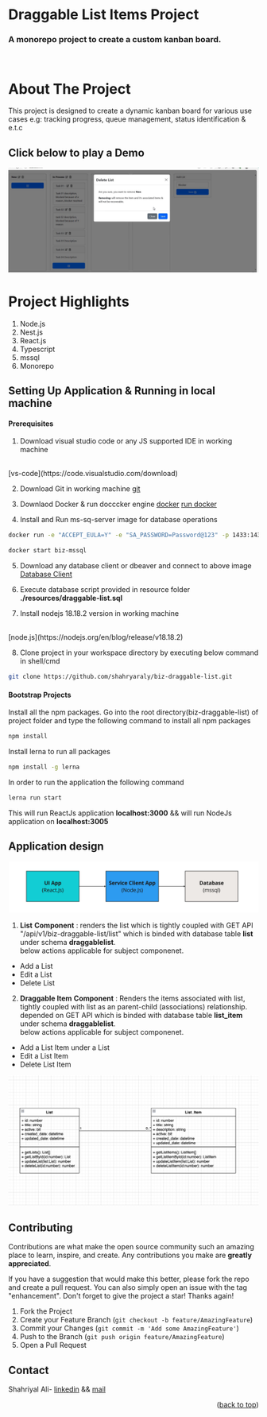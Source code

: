 # Draggable List Items Project
### A monorepo project to create a custom kanban board.

<br>

# About The Project
This project is designed to create a dynamic kanban board for various use cases e.g: tracking progress, queue management, status identification & e.t.c
</br>
## Click below to play a Demo
[![Application Demo](https://github.com/shahryaraly/biz-draggable-list/blob/main/ui-view.png?raw=true)](https://youtu.be/7hA1R6I8Zq0)

# Project Highlights 
1. Node.js
2. Nest.js
3. React.js
3. Typescript
4. mssql 
5. Monorepo

## Setting Up Application & Running in local machine

#### Prerequisites
 
1. Download visual studio code or any JS supported IDE in working machine
 </br>
 [vs-code](https://code.visualstudio.com/download)

2. Download Git in working machine
 [git](https://git-scm.com/downloads)

3. Downlaod Docker & run docccker engine
 [docker](https://www.docker.com/products/docker-desktop/)
 [run docker](https://docs.docker.com/desktop/)

4. Install and Run ms-sq-server image for database operations
 ```bash
docker run -e "ACCEPT_EULA=Y" -e "SA_PASSWORD=Password@123" -p 1433:1433 --name cards -d mcr.microsoft.com/mssql/server:2019-CU3-ubuntu-18.04
```

 ```bash
docker start biz-mssql
```

5. Download any database client or dbeaver and connect to above image 
[Database Client](https://dbeaver.io/download/)

6. Execute database script provided in resource folder
**./resources/draggable-list.sql**

7. Install nodejs 18.18.2 version in working machine
  </br>
 [node.js](https://nodejs.org/en/blog/release/v18.18.2)

8. Clone project in your workspace directory by executing below command in shell/cmd
 ```bash
 git clone https://github.com/shahryaraly/biz-draggable-list.git
```

#### Bootstrap Projects

Install all the npm packages. 
Go into the root directory(biz-draggable-list) of project folder and type the following command to install all npm packages
```bash
npm install
```

Install lerna to run all packages
```bash
npm install -g lerna
```

In order to run the application the following command
```bash
lerna run start
```

This will run ReactJs application **localhost:3000** && will run NodeJs application on **localhost:3005**

## Application design 

[![Application Flow Diagram](https://github.com/shahryaraly/biz-draggable-list/blob/main/app-flow.png?raw=true)](https://github.com/shahryaraly/biz-draggable-list/blob/main/app-flow.png?raw=true)

1. **List**
**Component** : renders the list which is tightly coupled with GET API "/api/v1/biz-draggable-list/list" which is binded with database table **list** under schema **draggablelist**.</br>below actions applicable for subject componenet.

- Add a List
- Edit a List
- Delete List

2. **Draggable Item**
**Component** : Renders the items associated with list, tightly coupled with list as an parent-child (associations) relationship. depended on GET API which is binded with database table **list_item** under schema **draggablelist**.</br>below actions applicable for subject componenet.

- Add a List Item under a List
- Edit a List Item
- Delete List Item

[![Application Entitiy Relationship Diagram](https://github.com/shahryaraly/biz-draggable-list/blob/main/erd-view.png?raw=true)](https://github.com/shahryaraly/biz-draggable-list/blob/main/erd-view.png?raw=true)

<!-- CONTRIBUTING -->
## Contributing
Contributions are what make the open source community such an amazing place to learn, inspire, and create. Any contributions you make are **greatly appreciated**.

If you have a suggestion that would make this better, please fork the repo and create a pull request. You can also simply open an issue with the tag "enhancement".
Don't forget to give the project a star! Thanks again!

1. Fork the Project
2. Create your Feature Branch (`git checkout -b feature/AmazingFeature`)
3. Commit your Changes (`git commit -m 'Add some AmazingFeature'`)
4. Push to the Branch (`git push origin feature/AmazingFeature`)
5. Open a Pull Request

<!-- CONTACT -->
## Contact
Shahriyal Ali- [linkedin](https://www.linkedin.com/in/shahryaraly/) && [mail](shahryaraly@live.com)

<p align="right">(<a href="#readme-top">back to top</a>)</p>
